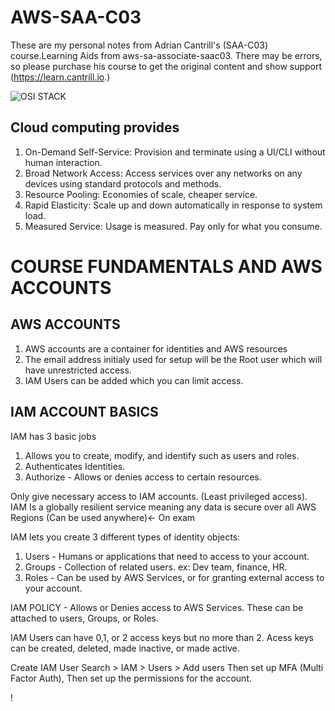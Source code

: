# AWS-SAA-C03

These are my personal notes from Adrian Cantrill's (SAA-C03) course.Learning Aids from aws-sa-associate-saac03. There may be errors, so please purchase his course to get the original content and show support (https://learn.cantrill.io.)

![OSI STACK](https://github.com/cdusina/AWS-SAA-C03/assets/107001942/af89598e-b4d3-4b82-8ee2-7cd3cb099fbc)

## Cloud computing provides

1. On-Demand Self-Service: Provision and terminate using a UI/CLI without human interaction.
2. Broad Network Access: Access services over any networks on any devices using standard protocols and methods.
3. Resource Pooling: Economies of scale, cheaper service.
4. Rapid Elasticity: Scale up and down automatically in response to system load.
5. Measured Service: Usage is measured. Pay only for what you consume.

# COURSE FUNDAMENTALS AND AWS ACCOUNTS

## AWS ACCOUNTS
1. AWS accounts are a container for identities and AWS resources
2. The email address initialy used for setup will be the Root user which will have unrestricted access.
3. IAM Users can be added which you can limit access.

## IAM ACCOUNT BASICS

IAM has 3 basic jobs
1. Allows you to create, modify, and identify such as users and roles.
2. Authenticates Identities.
3. Authorize - Allows or denies access to certain resources.

Only give necessary access to IAM accounts. (Least privileged access).
IAM Is a globally resilient service meaning any data is secure over all AWS Regions (Can be used anywhere)<- On exam


IAM lets you create 3 different types of identity objects:
1. Users - Humans or applications that need to access to your account.
2. Groups - Collection of related users. ex: Dev team, finance, HR.
3. Roles - Can be used by AWS Services, or for granting external access to your account.

IAM POLICY - Allows or Denies access to AWS Services. These can be attached to users, Groups, or Roles. 

IAM Users can have 0,1, or 2 access keys but no more than 2.
Acess keys can be created, deleted, made inactive, or made active.

Create IAM User
Search > IAM > Users > Add users
Then set up MFA (Multi Factor Auth), Then set up the permissions for the account.

!
